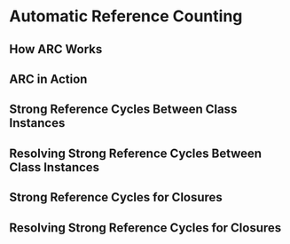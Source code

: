 # Automatic Reference Counting
## How ARC Works
## ARC in Action
## Strong Reference Cycles Between Class Instances
## Resolving Strong Reference Cycles Between Class Instances
## Strong Reference Cycles for Closures
## Resolving Strong Reference Cycles for Closures

